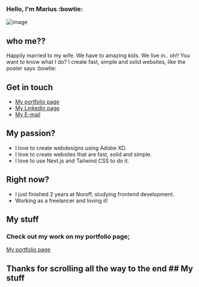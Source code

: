 ### Hello, I'm Marius :bowtie:


![image](https://github.com/MariusHesby/mariushesby.github.io/blob/main/public/assets/images/readme-top-image.svg)


## who me??

Happily married to my wife. We have to amazing kids. We live in.. oh!! You want to know what I do?
I create fast, simple and solid websites, like the poster says :bowtie:


## Get in touch

- [My portfolio page](https://portfolio-mariushesby.vercel.app/)
- [My LinkedIn page](https://www.linkedin.com/in/marius-hesby/)
- [My E-mail](mailto:marius.r.hesby@gmail.com)


## My passion?

- I love to create webdesigns using Adobe XD.
- I love to create websites that are fast, solid and simple.
- I love to use Next.js and Tailwind CSS to do it.


## Right now?

- I just finished 2 years at Noroff, studying frontend development.
- Working as a freelancer and loving it!

## My stuff
### Check out my work on my portfolio page;

[My portfolio page](https://portfolio-mariushesby.vercel.app/)

## Thanks for scrolling all the way to the end ## My stuff
